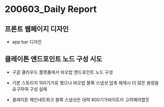 # 200603_Daily Report 

## 프론트 웹페이지 디자인
- app bar 디자인

## 클레이튼 엔드포인트 노드 구성 시도
- 구글 클라우드 플랫폼에서 바오밥 엔드포인트 노드 구성

- 기본 스토리지 100기가로 했으나 바오밥 블록 스냅샷 압축 해제시 더 많은 용량을 요구하여 구성 실패

- 클레이튼 메인네트워크 블록 스냅샷은 대략 800기가바이트라 고려해야할듯
